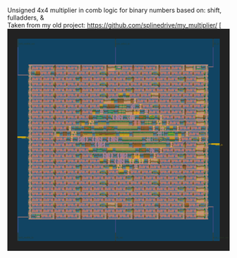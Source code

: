 Unsigned 4x4 multiplier in comb logic for binary numbers based on: shift, fulladders, &\
Taken from my old project: https://github.com/splinedrive/my_multiplier/
[![asic_4x4_multiplier](gds_4x4_mul.svg)                                                                                                                

